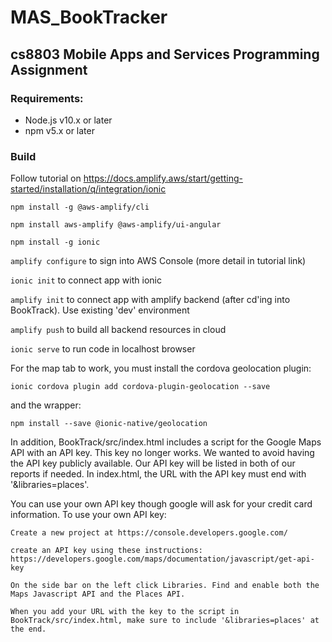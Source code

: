 # MAS_BookTracker
## cs8803 Mobile Apps and Services Programming Assignment
### Requirements:
- Node.js v10.x or later
- npm v5.x or later

### Build
  Follow tutorial on https://docs.amplify.aws/start/getting-started/installation/q/integration/ionic
  
  `npm install -g @aws-amplify/cli`
  
  `npm install aws-amplify @aws-amplify/ui-angular`
  
  `npm install -g ionic`
  
  `amplify configure` to sign into AWS Console (more detail in tutorial link)
  
  `ionic init` to connect app with ionic
  
  `amplify init` to connect app with amplify backend (after cd'ing into BookTrack). Use existing 'dev' environment
  
  `amplify push` to build all backend resources in cloud
  
  `ionic serve` to run code in localhost browser
  
  For the map tab to work, you must install the cordova geolocation plugin:
  
  `ionic cordova plugin add cordova-plugin-geolocation --save`
  
  and the wrapper:
  
  `npm install --save @ionic-native/geolocation`
  
   In addition, BookTrack/src/index.html includes a script for the Google Maps API with an API key. This key no longer works. We wanted to avoid having the API key publicly available. Our API key will be listed in both of our reports if needed. In index.html, the URL with the API key must end with '&libraries=places'.

   You can use your own API key though google will ask for your credit card information. To use your own API key:
  
  
    Create a new project at https://console.developers.google.com/

    create an API key using these instructions: https://developers.google.com/maps/documentation/javascript/get-api-key 

    On the side bar on the left click Libraries. Find and enable both the Maps Javascript API and the Places API.

    When you add your URL with the key to the script in BookTrack/src/index.html, make sure to include '&libraries=places' at the end.
